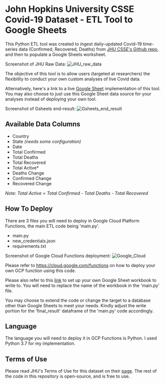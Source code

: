 # John Hopkins University CSSE Covid-19 Dataset - ETL Tool to Google Sheets

This Python ETL tool was created to ingest daily-updated Covid-19 time-series data (Confirmed, Recovered, Deaths) from [JHU CSSE's Github repo](https://github.com/CSSEGISandData/COVID-19/tree/master/csse_covid_19_data/csse_covid_19_time_series), and then to populate a Google Sheets worksheet.

Screenshot of JHU Raw Data: 
![JHU_raw_data](https://user-images.githubusercontent.com/16263869/99160853-f1516b80-273f-11eb-8c5b-ee7eb306e801.PNG)


The objective of this tool is to allow users (targeted at researchers) the flexibility to conduct your own custom analyses of live Covid data.

Alternatively, here's a link to a live [Google Sheet](https://docs.google.com/spreadsheets/d/1Fk3r4bwZIxQpB-4u7l8Qj4cKTauRLIQX0ISfiLYdxuY/edit?usp=sharing) implementation of this tool.
You may also choose to just use this Google Sheet data source for your analyses instead of deploying your own tool.

Screenshot of Gsheets end-result:
![Gsheets_end_result](https://user-images.githubusercontent.com/16263869/99160861-0af2b300-2740-11eb-9676-63b5c324e865.PNG)

## Available Data Columns
- Country
- State  *(needs some configuration)*
- Date
- Total Confirmed
- Total Deaths
- Total Recovered
- Total Active*
- Deaths Change
- Confirmed Change
- Recovered Change

*Note: Total Active = Total Confirmed - Total Deaths - Total Recovered*

## How To Deploy
There are 3 files you will need to deploy in Google Cloud Platform Functions, the main ETL code being 'main.py'.

- main.py
- new_credentials.json
- requirements.txt

Screenshot of Google Cloud Functions deployment:
![Google_Cloud](https://user-images.githubusercontent.com/16263869/99160864-15ad4800-2740-11eb-8e4f-d81f5aae27d7.PNG)


Please refer to https://cloud.google.com/functions on how to deploy your own GCP function using this code.

Please also refer to this [link](https://developers.google.com/sheets/api/quickstart/python) to set up your own Google Sheet workbook to write to. You will need to replace the name of the workbook in the 'main.py' file.

You may choose to extend the code or change the target to a database other than Google Sheets to meet your needs. Kindly adjust the write portion for the 'final_result' dataframe of the 'main.py' code accordingly.

## Language
The language you will need to deploy it in GCP Functions is Python. I used Python 3.7 for my implementation.

## Terms of Use
Please read JHU's Terms of Use for this dataset on their [page](https://github.com/CSSEGISandData/COVID-19).
The rest of the code in this repository is open-source, and is free to use.
